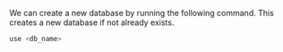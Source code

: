 We can create a new database by running the following command. This creates a new database if not already exists.

```sh
use <db_name>
```